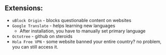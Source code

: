 ## Extensions:

* `uBlock Origin` - blocks questionable content on websites
* `Google Translate` - helps learning new languages
    * After installation, you have to manually set primary language
* `Octotree` - github on steroids
* `Hola Free VPN` - some website banned your entire country? no problem, you can still access it.
